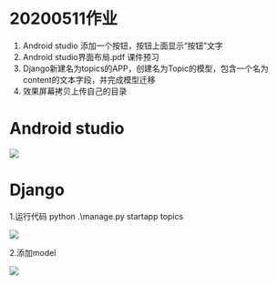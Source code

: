 # 20200511作业
1. Android studio 添加一个按钮，按钮上面显示“按钮”文字  
2. Android studio界面布局.pdf 课件预习
3. Django新建名为topics的APP，创建名为Topic的模型，包含一个名为content的文本字段，并完成模型迁移
4. 效果屏幕拷贝上传自己的目录

# Android studio
![](https://github.com/shiep18/EIS2020/blob/master/students/zengkexiang/20200511/%E6%8C%89%E9%92%AE.PNG)

# Django
1.运行代码 python .\manage.py startapp topics

![](https://github.com/shiep18/EIS2020/blob/master/students/zengkexiang/20200511/topics.PNG)

2.添加model

![](https://github.com/shiep18/EIS2020/blob/master/students/zengkexiang/20200511/moedl.PNG)
